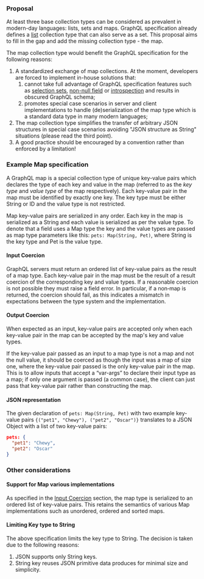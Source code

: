 ### Proposal

<!---
Brief introduction
--->
At least three base collection types can be considered as prevalent in modern-day languages: lists, sets and maps.
GraphQL specification already defines a [list](http://facebook.github.io/graphql/October2016/#sec-Lists) collection type that can also serve as a set.
This proposal aims to fill in the gap and add the missing collection type - the map.

<!---
Motivation
--->
The map collection type would benefit the GraphQL specification for the following reasons:
1. A standardized exchange of map collections. At the moment, developers are forced to implement in-house solutions that:
    1. cannot take full advantage of GraphQL specification features such as [selection sets](http://facebook.github.io/graphql/October2016/#sec-Selection-Sets), [non-null field](http://facebook.github.io/graphql/October2016/#sec-Input-Types) or [introspection](http://facebook.github.io/graphql/October2016/#sec-Introspection) and results in obscured GraphQL schema;
    2. promotes special case scenarios in server and client implementations to handle (de)serialization of the map type which is a standard data type in many modern languages;
2. The map collection type simplifies the transfer of arbitrary JSON structures in special case scenarios avoiding "JSON structure as String" situations (please read the third point).
3. A good practice should be encouraged by a convention rather than enforced by a limitation!

<!---
The more formal spec goes here
--->
### Example Map specification

A GraphQL map is a special collection type of unique key-value pairs which declares the type of each key and value in the map (referred to as the _key type_ and _value type_ of the map respectively). Each key-value pair in the map must be identified by exactly one key. The key type must be either String or ID and the value type is not restricted.

Map key-value pairs are serialized in any order. Each key in the map is serialized as a String and each value is serialized as per the value type. To denote that a field uses a Map type the key and the value types are passed as map type parameters like this: `pets: Map(String, Pet)`, where String is the key type and Pet is the value type.

#### Input Coercion
<a name="input_coercion"></a>

GraphQL servers must return an ordered list of key-value pairs as the result of a map type. Each key-value pair in the map must be the result of a result coercion of the corresponding key and value types. If a reasonable coercion is not possible they must raise a field error. In particular, if a non‐map is returned, the coercion should fail, as this indicates a mismatch in expectations between the type system and the implementation.

#### Output Coercion

When expected as an input, key-value pairs are accepted only when each key-value pair in the map can be accepted by the map's key and value types.

If the key-value pair passed as an input to a map type is not a map and not the null value, it should be coerced as though the input was a map of size one, where the key-value pair passed is the only key-value pair in the map. This is to allow inputs that accept a “var-args” to declare their input type as a map; if only one argument is passed (a common case), the client can just pass that key-value pair rather than constructing the map.

#### JSON representation

The given declaration of `pets: Map(String, Pet)` with two example key-value pairs ``{("pet1", "Chewy"), ("pet2", "Oscar")}`` translates to a JSON Object with a list of two key-value pairs:

```JSON
pets: {
  "pet1": "Chewy",
  "pet2": "Oscar"
}
```

<!---
Additional remarks
--->
### Other considerations

#### Support for Map various implementations

As specified in the [Input Coercion](#input_coercion) section, the map type is serialized to an ordered list of key-value pairs. This retains the semantics of various Map implementations such as unordered, ordered and sorted maps.

#### Limiting Key type to String
The above specification limits the key type to String. The decision is taken due to the following reasons:
1. JSON supports only String keys.
2. String key reuses JSON primitive data produces for minimal size and simplicity.
